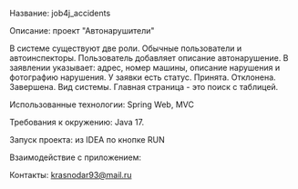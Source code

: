 Название: job4j_accidents

Описание:
проект "Автонарушители"

В системе существуют две роли. Обычные пользователи и автоинспекторы.
Пользователь добавляет описание автонарушение.
В заявлении указывает: адрес, номер машины, описание нарушения и фотографию нарушения.
У заявки есть статус. Принята. Отклонена. Завершена.
Вид системы. Главная страница - это поиск с таблицей.




Использованные технологии: Spring Web, MVC

Требования к окружению: Java 17.

Запуск проекта: из IDEA по кнопке RUN

Взаимодействие с приложением:

Контакты: krasnodar93@mail.ru